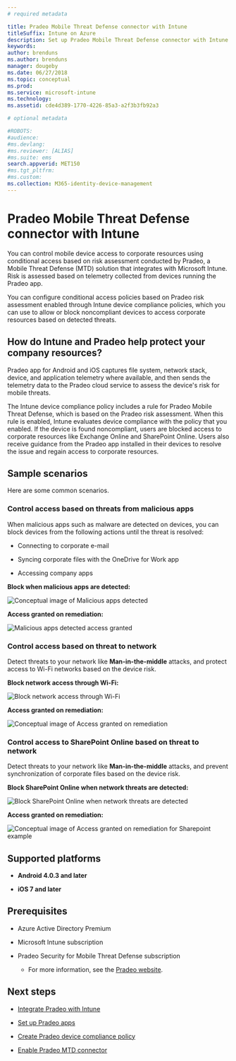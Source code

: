 ```yaml
---
# required metadata

title: Pradeo Mobile Threat Defense connector with Intune
titleSuffix: Intune on Azure
description: Set up Pradeo Mobile Threat Defense connector with Intune.
keywords:
author: brenduns
ms.author: brenduns
manager: dougeby
ms.date: 06/27/2018
ms.topic: conceptual
ms.prod:
ms.service: microsoft-intune
ms.technology:
ms.assetid: cde4d389-1770-4226-85a3-a2f3b3fb92a3

# optional metadata

#ROBOTS:
#audience:
#ms.devlang:
#ms.reviewer: [ALIAS]
#ms.suite: ems
search.appverid: MET150
#ms.tgt_pltfrm:
#ms.custom:
ms.collection: M365-identity-device-management
--- 
```


# Pradeo Mobile Threat Defense connector with Intune

You can control mobile device access to corporate resources using conditional access based on risk assessment conducted by Pradeo, a Mobile Threat Defense (MTD) solution that integrates with Microsoft Intune. Risk is assessed based on telemetry collected from devices running the Pradeo app.

You can configure conditional access policies based on Pradeo risk assessment enabled through Intune device compliance policies, which you can use to allow or block noncompliant devices to access corporate resources based on detected threats.

## How do Intune and Pradeo help protect your company resources?

Pradeo app for Android and iOS captures file system, network stack, device, and application telemetry where available, and then sends the telemetry data to the Pradeo cloud service to assess the device's risk for mobile threats.

The Intune device compliance policy includes a rule for Pradeo Mobile Threat Defense, which is based on the Pradeo risk assessment. When this rule is enabled, Intune evaluates device compliance with the policy that you enabled. If the device is found noncompliant, users are blocked access to corporate resources like Exchange Online and SharePoint Online. Users also receive guidance from the Pradeo app installed in their devices to resolve the issue and regain access to corporate resources.

## Sample scenarios

Here are some common scenarios.

### Control access based on threats from malicious apps

When malicious apps such as malware are detected on devices, you can block devices from the following actions until the threat is resolved:

-   Connecting to corporate e-mail

-   Syncing corporate files with the OneDrive for Work app

-   Accessing company apps

**Block when malicious apps are detected:**

![Conceptual image of Malicious apps detected](./media/pradeo_maliciousapps_blocked.png)

**Access granted on remediation:**

![Malicious apps detected access granted](./media/pradeo_maliciousapps_unblocked.png)

### Control access based on threat to network

Detect threats to your network like **Man-in-the-middle** attacks, and protect access to Wi-Fi networks based on the device risk.

**Block network access through Wi-Fi:**

![Block network access through Wi-Fi](./media/pradeo_network_wifi_blocked.png)

**Access granted on remediation:**

![Conceptual image of Access granted on remediation](./media/pradeo_network_wifi_unblocked.png)

### Control access to SharePoint Online based on threat to network

Detect threats to your network like **Man-in-the-middle** attacks, and prevent synchronization of corporate files based on the device risk.

**Block SharePoint Online when network threats are detected:**

![Block SharePoint Online when network threats are detected](./media/pradeo_network_spo_blocked.png)

**Access granted on remediation:**

![Conceptual image of Access granted on remediation for Sharepoint example](./media/pradeo_network_spo_unblocked.png)

## Supported platforms

-   **Android 4.0.3 and later**

-   **iOS 7 and later**

## Prerequisites

-   Azure Active Directory Premium

-   Microsoft Intune subscription

-   Pradeo Security for Mobile Threat Defense subscription

    -   For more information, see the [Pradeo website](https://www.pradeo.com/en-US/mobile-threat-protection).

## Next steps

- [Integrate Pradeo with Intune](pradeo-mtd-connector-integration.md)

- [Set up Pradeo apps](mtd-apps-ios-app-configuration-policy-add-assign.md)

- [Create Pradeo device compliance policy](mtd-device-compliance-policy-create.md)

- [Enable Pradeo MTD connector](mtd-connector-enable.md)
